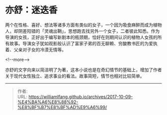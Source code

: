 # 亦舒：迷迭香


两个在性格、喜好、想法等诸多方面有类似的女子，一个因为吸食麻醉而成为植物人，却阴差阳错的「灵魂出鞘」，思想跑去找另外一个女子，二者彼此知悉。作为导演的女孩，正好出于编写新剧本的瓶颈期，恰好在则期间认识的植物人女孩的所有故事。导演女子犹如观影般认识了富家子弟的百无聊赖、穷酸教书匠的为爱执着、父亲对子女的冷漠无情等。

&lt;!--more--&gt;

亦舒的文字向来以简洁明了为著，这本小说也是在奇幻情节的基础上，增加了作者关于现代女性独立、追求事业的看法。故事简短，情节也相对比较简单。




---

> 作者:   
> URL: https://williamlfang.github.io/archives/2017-10-09-%E4%BA%A6%E8%88%92-%E8%BF%B7%E8%BF%AD%E9%A6%99/  

